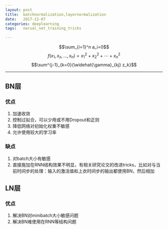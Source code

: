 ```yaml
---
layout:	post
title:	batchnormalization,layernormalization
date:	2017-12-07
categories:	deeplearning
tags:	nerual_net_training_tricks

---
```

$$\sum_{i=1}^n a_i=0$$
$$f(x_1,x_x,\ldots,x_n) = x_1^2 + x_2^2 + \cdots + x_n^2 $$
$$\sum^{j-1}_{k=0}{\widehat{\gamma}_{kj} z_k}$$

---
## BN层
### 优点
1. 加速收敛 
2. 控制过拟合，可以少用或不用Dropout和正则 
3. 降低网络对初始化权重不敏感
4. 允许使用较大的学习率
### 缺点
1. 对batch大小有敏感
2. 直接施加在RNN结构效果不明显，有相关研究论文的改进tricks，比如对与当前时间步的处理：输入的激活值和上衣时间步的输出都使用BN，然后相加

## LN层
### 优点
1. 解决BN对minibatch大小敏感问题
1. 解决BN难使用在RNN等结构问题
